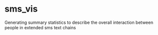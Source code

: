 # sms_vis
Generating summary statistics to describe the overall interaction between people in extended sms text chains
